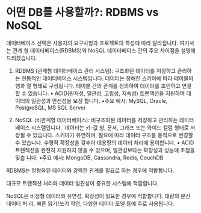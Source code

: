 # 어떤 DB를 사용할까?: RDBMS vs NoSQL
데이터베이스 선택은 사용자의 요구사항과 프로젝트의 특성에 따라 달라집니다. 여기서는 관계 형 데이터베이스(RDBMS)와 NoSQL 데이터베이스 간의 주요 차이점을 설명해 드리겠습니다.
1. RDBMS (관계형 데이터베이스 관리 시스템):
   구조화된 데이터를 저장하고 관리하는 전통적인 데이터베이스 시스템입니다.
   데이터는 정해진 스키마에 따라 테이블의 행과 열 형태로 구성됩니다.
   테이블 간의 관계를 정의하여 데이터를 조인하고 연결할 수 있습니다.
   • ACID(원자성, 일관성, 고립성, 지속성) 트랜잭션을 지원하여 데이터의 일관성과 안전성을 보장 합니다.
   •주요 예시: MySQL, Oracle, PostgreSQL, MS SQL Server

2. NoSQL (비관계형 데이터베이스):
   비구조화된 데이터를 저장하고 관리하는 데이터베이스 시스템입니다.
   .데이터는 키-값 쌍, 문서, 그래프 또는 와이드 칼럼 형태로 저장될 수 있습니다.
   스키마가 유연하며, 필요에 따라 데이터 구조를 동적으로 변경할 수 있습니다.
   수평적 확장성을 갖추어 대용량의 데이터 처리에 용이합니다.
   • ACID 트랜잭션을 완전히 지원하지 않을 수 있으며, 일관성보다는 확장성과 성능에 초점을 맞춥 니다.
   •주요 예시: MongoDB, Cassandra, Redis, CouchDB
   


RDBMS는 정형화된 데이터와 강력한 관계를 필요로 하는 경우에 적합합니다. 

대규모 트랜잭션 처리와 데이터 일관성이 중요한 시스템에 적합합니다.


NoSQL은 비정형 데이터와 유연성, 확장성이 필요한 경우에 적합합니다.
대량의 분산 데이터 처 리, 빠른 읽기/쓰기 작업, 다양한 데이터 모델 등에 주로 사용됩니다.